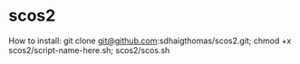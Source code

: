 # scos2

How to install:
git clone git@github.com:sdhaigthomas/scos2.git; chmod +x scos2/script-name-here.sh; scos2/scos.sh

